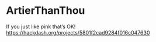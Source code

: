 # ArtierThanThou
If you just like pink that’s OK! https://hackdash.org/projects/5801f2cad9284f016c047630
